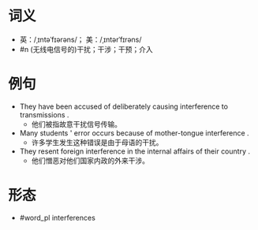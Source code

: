 # 词义
- 英：/ˌɪntəˈfɪərəns/； 美：/ˌɪntərˈfɪrəns/
- #n (无线电信号的)干扰；干涉；干预；介入
# 例句
- They have been accused of deliberately causing interference to transmissions .
	- 他们被指故意干扰信号传输。
- Many students ' error occurs because of mother-tongue interference .
	- 许多学生发生这种错误是由于母语的干扰。
- They resent foreign interference in the internal affairs of their country .
	- 他们憎恶对他们国家内政的外来干涉。
# 形态
- #word_pl interferences
